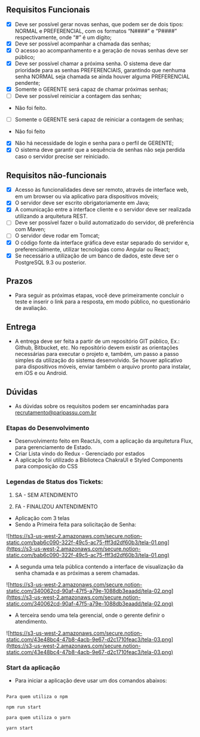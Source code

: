 ## Requisitos Funcionais

- [x]  Deve ser possível gerar novas senhas, que podem ser de dois tipos: NORMAL e PREFERENCIAL, com os formatos “N####” e “P####” respectivamente, onde “#” é um dígito;
- [x]  Deve ser possível acompanhar a chamada das senhas;
- [x]  O acesso ao acompanhamento e a geração de novas senhas deve ser público;
- [x]  Deve ser possível chamar a próxima senha. O sistema deve dar prioridade para as senhas PREFERENCIAIS, garantindo que nenhuma senha NORMAL seja chamada se ainda houver alguma PREFERENCIAL pendente;
- [x]  Somente o GERENTE será capaz de chamar próximas senhas;
- [ ]  Deve ser possível reiniciar a contagem das senhas;
- Não foi feito.
- [ ]  Somente o GERENTE será capaz de reiniciar a contagem de senhas;
- Não foi feito
- [x]  Não há necessidade de login e senha para o perfil de GERENTE;
- [x]  O sistema deve garantir que a sequência de senhas não seja perdida caso o servidor precise ser reiniciado.

## Requisitos não-funcionais

- [x]  Acesso às funcionalidades deve ser remoto, através de interface web, em um browser ou via aplicativo para dispositivos móveis;
- [x]  O servidor deve ser escrito obrigatoriamente em Java;
- [x]  A comunicação entre a interface cliente e o servidor deve ser realizada utilizando a arquitetura REST.
- [ ]  Deve ser possível fazer o build automatizado do servidor, dê preferência com Maven;
- [ ]  O servidor deve rodar em Tomcat;
- [x]  O código fonte da interface gráfica deve estar separado do servidor e, preferencialmente, utilizar tecnologias como Angular ou React;
- [x]  Se necessário a utilização de um banco de dados, este deve ser o PostgreSQL 9.3 ou posterior.

## Prazos

- Para seguir as próximas etapas, você deve primeiramente concluir o teste e inserir o link para a resposta, em modo público, no questionário de avaliação.

## Entrega

- A entrega deve ser feita a partir de um repositório GIT público, Ex.: Github, Bitbucket, etc. No repositório devem existir as orientações necessárias para executar o projeto e, também, um passo a passo simples da utilização do sistema desenvolvido. Se houver aplicativo para dispositivos móveis, enviar também o arquivo pronto para instalar, em iOS e ou Android.

## Dúvidas

- As dúvidas sobre os requisitos podem ser encaminhadas para recrutamento@paripassu.com.br

### **Etapas do Desenvolvimento**

- Desenvolvimento feito em ReactJs, com a aplicação da arquitetura Flux, para gerenciamento de Estado.
- Criar Lista vindo do Redux - Gerenciado por estados
- A aplicação foi utilizado a Biblioteca ChakraUI e Styled Components para composição do CSS

### **Legendas de Status dos Tickets:**

1. SA - SEM ATENDIMENTO

2. FA - FINALIZOU ANTENDIMENTO

- Aplicação com 3 telas
- Sendo a Primeira feita para solicitação de Senha:

![https://s3-us-west-2.amazonaws.com/secure.notion-static.com/bab6c090-322f-49c5-ac75-fff3d2df60b3/tela-01.png](https://s3-us-west-2.amazonaws.com/secure.notion-static.com/bab6c090-322f-49c5-ac75-fff3d2df60b3/tela-01.png)

- A segunda uma tela pública contendo a interface de visualização da senha chamada e as próximas a serem chamadas.

![https://s3-us-west-2.amazonaws.com/secure.notion-static.com/340062cd-90af-47f5-a79e-1088db3eaadd/tela-02.png](https://s3-us-west-2.amazonaws.com/secure.notion-static.com/340062cd-90af-47f5-a79e-1088db3eaadd/tela-02.png)

- A terceira sendo uma tela gerencial, onde o gerente definir o atendimento.

![https://s3-us-west-2.amazonaws.com/secure.notion-static.com/43e48bc4-47b8-4acb-9e67-d2c1710feac3/tela-03.png](https://s3-us-west-2.amazonaws.com/secure.notion-static.com/43e48bc4-47b8-4acb-9e67-d2c1710feac3/tela-03.png)

### **Start da aplicação**

- Para iniciar a aplicação deve usar um dos comandos abaixos:

```

Para quem utiliza o npm

npm run start

para quem utiliza o yarn

yarn start

```